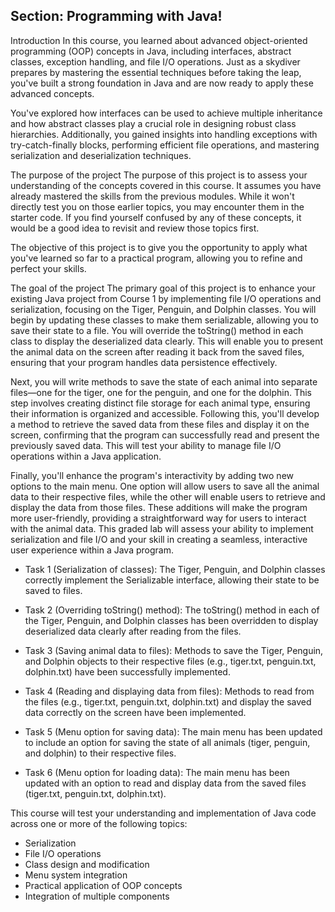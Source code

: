 
## Section: Programming with Java!

Introduction 
In this course, you learned about advanced object-oriented programming (OOP) concepts in Java, including interfaces, abstract classes, exception handling, and file I/O operations. Just as a skydiver prepares by mastering the essential techniques before taking the leap, you've built a strong foundation in Java and are now ready to apply these advanced concepts. 

You've explored how interfaces can be used to achieve multiple inheritance and how abstract classes play a crucial role in designing robust class hierarchies. Additionally, you gained insights into handling exceptions with try-catch-finally blocks, performing efficient file operations, and mastering serialization and deserialization techniques. 


The purpose of the project
The purpose of this project is to assess your understanding of the concepts covered in this course. It assumes you have already mastered the skills from the previous modules. While it won't directly test you on those earlier topics, you may encounter them in the starter code. If you find yourself confused by any of these concepts, it would be a good idea to revisit and review those topics first.

The objective of this project is to give you the opportunity to apply what you've learned so far to a practical program, allowing you to refine and perfect your skills.

The goal of the project
The primary goal of this project is to enhance your existing Java project from Course 1 by implementing file I/O operations and serialization, focusing on the Tiger, Penguin, and Dolphin classes. You will begin by updating these classes to make them serializable, allowing you to save their state to a file. You will override the toString() method in each class to display the deserialized data clearly. This will enable you to present the animal data on the screen after reading it back from the saved files, ensuring that your program handles data persistence effectively.

Next, you will write methods to save the state of each animal into separate files—one for the tiger, one for the penguin, and one for the dolphin. This step involves creating distinct file storage for each animal type, ensuring their information is organized and accessible. Following this, you'll develop a method to retrieve the saved data from these files and display it on the screen, confirming that the program can successfully read and present the previously saved data. This will test your ability to manage file I/O operations within a Java application.

Finally, you'll enhance the program's interactivity by adding two new options to the main menu. One option will allow users to save all the animal data to their respective files, while the other will enable users to retrieve and display the data from those files. These additions will make the program more user-friendly, providing a straightforward way for users to interact with the animal data. This graded lab will assess your ability to implement serialization and file I/O and your skill in creating a seamless, interactive user experience within a Java program.


* Task 1 (Serialization of classes): The Tiger, Penguin, and Dolphin classes correctly implement the Serializable interface, allowing their state to be saved to files.

* Task 2 (Overriding toString() method): The toString() method in each of the Tiger, Penguin, and Dolphin classes has been overridden to display deserialized data clearly after reading from the files.

* Task 3 (Saving animal data to files): Methods to save the Tiger, Penguin, and Dolphin objects to their respective files (e.g., tiger.txt, penguin.txt, dolphin.txt) have been successfully implemented.

* Task 4 (Reading and displaying data from files): Methods to read from the files (e.g., tiger.txt, penguin.txt, dolphin.txt) and display the saved data correctly on the screen have been implemented.

* Task 5 (Menu option for saving data): The main menu has been updated to include an option for saving the state of all animals (tiger, penguin, and dolphin) to their respective files.

* Task 6 (Menu option for loading data): The main menu has been updated with an option to read and display data from the saved files (tiger.txt, penguin.txt, dolphin.txt).



This course will test your understanding and implementation of Java code across one or more of the following topics:

- Serialization
- File I/O operations
- Class design and modification
- Menu system integration
- Practical application of OOP concepts
- Integration of multiple components
